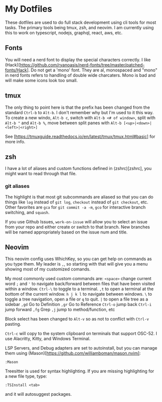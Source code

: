 # My Dotfiles

These dotfiles are used to do full stack development using cli tools for most
tasks. The primary tools being tmux, zsh, and neovim. I am currently using this 
to work on typescript, nodejs, graphql, react, aws, etc.

## Fonts

You will need a nerd font to display the special characters correctly. I like
(Hack)[https://github.com/ryanoasis/nerd-fonts/tree/master/patched-fonts/Hack].
Do not get a 'mono' font. They are al, monospaced and "mono" in nerd fonts
refers to handling of double wide charcaters. Mono is bad and will make some
icons look too small.

## tmux

The only thing to point here is that the prefix has been changed from the
standard `Ctrl-b` to `Alt-b`. I don't remember why but I'm used to it this way.
To create a new windo, `Alt-b c`, switch with `Alt-b <# of window>`, split
with `Alt-b "` and `Alt-b %`, move between split panes with `Alt-b
[<up>|<down>|<left>|<right>]`

See [https://tmuxguide.readthedocs.io/en/latest/tmux/tmux.html#basic] for more
info.

## zsh

I have a lot of aliases and custom functions defined in (zshrc)[zshrc], you
might want to read through that file. 

### git aliases

The highlight is that most git subcommands are aliased so that you can do things 
like `log` instead of `git log`, `checkout` instead of `git checkout`, etc.
Other favorites are `gca` for `git commit -a -m`, `gco` for interactive
branch switching, and `squash`.

If you use Github Issues, `work-on-issue` will allow you to select an issue from
your repo and either create or switch to that branch. New branches will be named
appropriately based on the issue num and title.

## Neovim

This neovim config uses WhichKey, so you can get help on commands as you type
them. My leader is `,`, so starting with that will give you a menu showing most
of my customized comands.

My most commonly used custom commands are:
`<space>` change current word
`;` and `'` to navigate back/forward between files that have been visited within
a window.
`Ctrl-\` to toggle to a terminal.
`,t` to open a terminal at the bottom of the current window.
`h j k l` to navigate between windows.
`\` to toggle a tree navigation, open a file or `q` to quit.
`|` to open a file tree as a sidebar
`,gd` Go to Definition
`,gr` Go to Reference
`Ctrl-o` jump back
`Ctrl-i` jump forward
`,fg` Grep
`,j` jump to method/function, etc

Block select has been changed to `Alt-v` so as not to conflict with `Ctrl-v`
pasting.

`Ctrl-c` will copy to the system clipboard on terminals that support OSC-52. I
use Alacritty, Kitty, and Windows Terminal.

LSP Servers, and Debug adapters are set to autoinstall, but you can
manage them using (Mason)[https://github.com/williamboman/mason.nvim]:
```
:Mason
```

Treesitter is used for syntax highlighting. If you are missing highlighting for
a new file type, type:
```
:TSInstall <tab>
```
and it will autosuggest packages.

